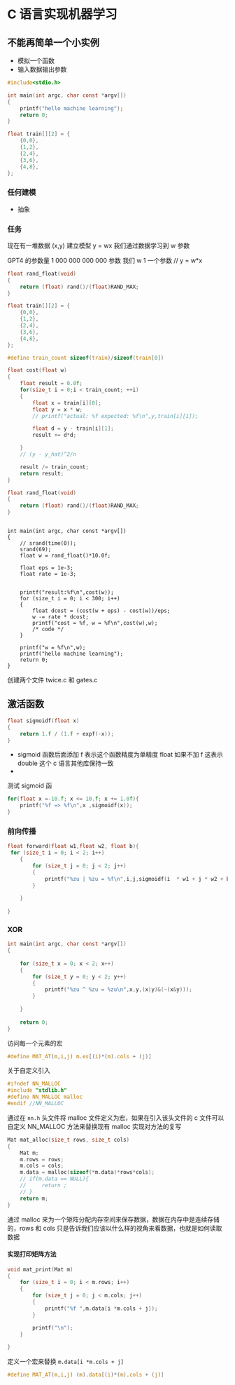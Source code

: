 # C 语言实现机器学习
## 不能再简单一个小实例
- 模拟一个函数
- 输入数据输出参数

```c
#include<stdio.h>

int main(int argc, char const *argv[])
{
    printf("hello machine learning");
    return 0;
}
```

```c
float train[][2] = {
    {0,0},
    {1,2},
    {2,4},
    {3,6},
    {4,8},
};

```
### 任何建模
- 抽象

### 任务
现在有一堆数据 (x,y) 建立模型 y = wx 我们通过数据学习到 w 参数

GPT4 的参数量 1 000 000 000 000 参数
我们 w 1 一个参数
// y = w*x 


```c
float rand_float(void)
{
    return (float) rand()/(float)RAND_MAX;
}
```

```c
float train[][2] = {
    {0,0},
    {1,2},
    {2,4},
    {3,6},
    {4,8},
};

```

```c
#define train_count sizeof(train)/sizeof(train[0])

float cost(float w)
{
    float result = 0.0f;
    for(size_t i = 0;i < train_count; ++i)
    {
        float x = train[i][0];
        float y = x * w;
        // printf("actual: %f expected: %f\n",y,train[i][1]);

        float d = y - train[i][1];
        result += d*d;

    }
    // (y - y_hat)^2/n

    result /= train_count;
    return result;
}
```

```c
float rand_float(void)
{
    return (float) rand()/(float)RAND_MAX;
}
```

```

int main(int argc, char const *argv[])
{
    // srand(time(0));
    srand(69);
    float w = rand_float()*10.0f;

    float eps = 1e-3;
    float rate = 1e-3;


    printf("result:%f\n",cost(w));
    for (size_t i = 0; i < 300; i++)
    {
        float dcost = (cost(w + eps) - cost(w))/eps;
        w -= rate * dcost;
        printf("cost = %f, w = %f\n",cost(w),w);
        /* code */
    }
    
    printf("w = %f\n",w);
    printf("hello machine learning");
    return 0;
}
```


创建两个文件 twice.c 和 gates.c

## 激活函数

```c
float sigmoidf(float x)
{
    return 1.f / (1.f + expf(-x));
} 
```
- sigmoid 函数后面添加 f 表示这个函数精度为单精度 float 如果不加 f 这表示 double 这个 c 语言其他库保持一致
- 
测试 sigmoid 函
```c
for(float x =-10.f; x <= 10.f; x += 1.0f){
    printf("%f => %f\n",x ,sigmoidf(x));
}

```

### 前向传播
```c
float forward(float w1,float w2, float b){
 for (size_t i = 0; i < 2; i++)
    {
        for (size_t j = 0; j < 2; j++)
        {
            printf("%zu | %zu = %f\n",i,j,sigmoidf(i  * w1 + j * w2 + b));
        }
        
    }
    
}
```


### XOR

```c
int main(int argc, char const *argv[])
{
    
    for (size_t x = 0; x < 2; x++)
    {
        for (size_t y = 0; y < 2; y++)
        {
            printf("%zu ^ %zu = %zu\n",x,y,(x|y)&(~(x&y)));
        }
        
    }
    
    return 0;
}

```

访问每一个元素的宏
```c
#define MAT_AT(m,i,j) m.es[(i)*(m).cols + (j)]
```

关于自定义引入

```c
#ifndef NN_MALLOC
#include "stdlib.h"
#define NN_MALLOC malloc
#endif //NN_MALLOC
```
通过在 `nn.h` 头文件将 malloc 文件定义为宏，如果在引入该头文件的 c 文件可以自定义 NN_MALLOC 方法来替换现有 malloc 实现对方法的复写

```c
Mat mat_alloc(size_t rows, size_t cols)
{
    Mat m;
    m.rows = rows;
    m.cols = cols;
    m.data = malloc(sizeof(*m.data)*rows*cols);
    // if(m.data == NULL){
    //     return ;
    // }
    return m; 
}

```
通过 malloc 来为一个矩阵分配内存空间来保存数据，数据在内存中是连续存储的，rows 和 cols 只是告诉我们应该以什么样的视角来看数据，也就是如何读取数据

#### 实现打印矩阵方法
```c
void mat_print(Mat m)
{
    for (size_t i = 0; i < m.rows; i++)
    {
        for (size_t j = 0; j < m.cols; j++)
        {
            printf("%f ",m.data[i *m.cols + j]);
        }

        printf("\n");
    }
    
}
```

定义一个宏来替换 `m.data[i *m.cols + j]`
```c
#define MAT_AT(m,i,j) (m).data[(i)*(m).cols + (j)]

```